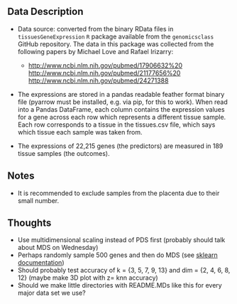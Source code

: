 ## Data Description
* Data source: converted from the binary RData files in ```tissuesGeneExpression``` `R` package available from the ```genomicsclass``` GitHub repository. The data in this package was collected from the following papers by Michael Love and Rafael Irizarry: 
    * http://www.ncbi.nlm.nih.gov/pubmed/17906632%20
      http://www.ncbi.nlm.nih.gov/pubmed/21177656%20
      http://www.ncbi.nlm.nih.gov/pubmed/24271388

* The expressions are stored in a pandas readable feather format binary file (pyarrow must be installed, e.g. via pip, for this to work). When read into a Pandas DataFrame, each column contains the expression values for a gene across each row which represents a different tissue sample. Each row corresponds to a tissue in the tissues.csv file, which says which tissue each sample was taken from.
* The expressions of 22,215 genes (the predictors) are measured in 189 tissue samples (the outcomes). 

## Notes
* It is recommended to exclude samples from the placenta due to their small number. 

## Thoughts
* Use multidimensional scaling instead of PDS first (probably should talk about MDS on Wednesday)
* Perhaps randomly sample 500 genes and then do MDS (see [sklearn documentation](https://scikit-learn.org/stable/modules/generated/sklearn.manifold.MDS.html))
* Should probably test accuracy of k = {3, 5, 7, 9, 13} and dim = {2, 4, 6, 8, 12} (maybe make 3D plot with z= knn accuracy)
* Should we make little directories with README.MDs like this for every major data set we use? 

